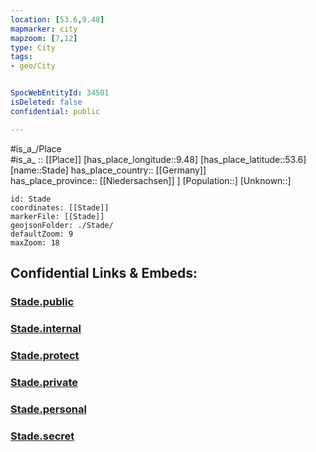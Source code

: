 ```yaml
---
location: [53.6,9.48] 
mapmarker: city
mapzoom: [7,12] 
type: City
tags:
- geo/City


SpocWebEntityId: 34501
isDeleted: false
confidential: public

---
```

#is_a_/Place  
#is_a_ :: [[Place]] 
[has_place_longitude::9.48] 
[has_place_latitude::53.6] 
[name::Stade] 
has_place_country:: [[Germany]]  
has_place_province:: [[Niedersachsen]] ] 
[Population::] 
[Unknown::] 


```leaflet
id: Stade
coordinates: [[Stade]] 
markerFile: [[Stade]] 
geojsonFolder: ./Stade/
defaultZoom: 9 
maxZoom: 18
```


## Confidential Links & Embeds: 

### [Stade.public](/_public/\Earth\Continent\Europe\Europe~Central\Germany\Germany~West\Niedersachsen\counties~NiedersachsenStade.public.md) 

### [Stade.internal](/_internal/\Earth\Continent\Europe\Europe~Central\Germany\Germany~West\Niedersachsen\counties~NiedersachsenStade.internal.md) 

### [Stade.protect](/_protect/\Earth\Continent\Europe\Europe~Central\Germany\Germany~West\Niedersachsen\counties~NiedersachsenStade.protect.md) 

### [Stade.private](/_private/\Earth\Continent\Europe\Europe~Central\Germany\Germany~West\Niedersachsen\counties~NiedersachsenStade.private.md) 

### [Stade.personal](/_personal/\Earth\Continent\Europe\Europe~Central\Germany\Germany~West\Niedersachsen\counties~NiedersachsenStade.personal.md) 

### [Stade.secret](/_secret/\Earth\Continent\Europe\Europe~Central\Germany\Germany~West\Niedersachsen\counties~NiedersachsenStade.secret.md)

